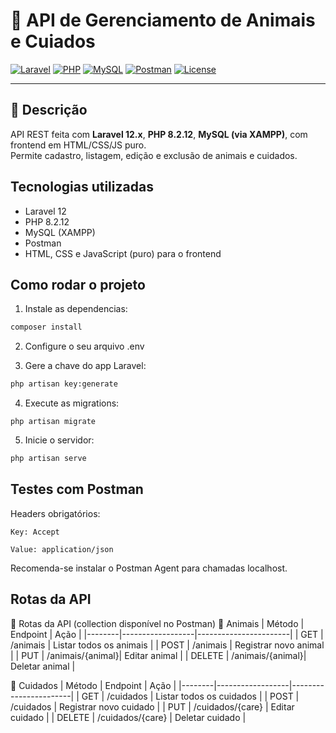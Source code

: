 # 🦁 API de Gerenciamento de Animais e Cuiados

[![Laravel](https://img.shields.io/badge/Laravel-12.x-red?style=flat&logo=laravel)](https://laravel.com)
[![PHP](https://img.shields.io/badge/PHP-8.2-blue?logo=php)](https://www.php.net/)
[![MySQL](https://img.shields.io/badge/MySQL-5.7-orange?logo=mysql)](https://www.mysql.com/)
[![Postman](https://img.shields.io/badge/Tested_with-Postman-FF6C37?logo=postman)](https://www.postman.com/)
[![License](https://img.shields.io/badge/license-MIT-lightgrey)](LICENSE)

---

## 📖 Descrição

API REST feita com **Laravel 12.x**, **PHP 8.2.12**, **MySQL (via XAMPP)**, com frontend em HTML/CSS/JS puro.  
Permite cadastro, listagem, edição e exclusão de animais e cuidados.  

## Tecnologias utilizadas

- Laravel 12
- PHP 8.2.12
- MySQL (XAMPP)
- Postman
- HTML, CSS e JavaScript (puro) para o frontend

## Como rodar o projeto
1. Instale as dependencias:
```bash
composer install
```
2. Configure o seu arquivo .env
   
4. Gere a chave do app Laravel:
```bash
php artisan key:generate
```
4. Execute as migrations:
```
php artisan migrate
```
5. Inicie o servidor:
```bash
php artisan serve
```

## Testes com Postman
Headers obrigatórios:

    Key: Accept

    Value: application/json

Recomenda-se instalar o Postman Agent para chamadas localhost.

## Rotas da API

 📮 Rotas da API (collection disponível no Postman)
🔹 Animais
| Método | Endpoint         | Ação                  |
|--------|------------------|-----------------------|
| GET    | /animais         | Listar todos os animais |
| POST   | /animais         | Registrar novo animal |
| PUT    | /animais/{animal}| Editar animal         |
| DELETE | /animais/{animal}| Deletar animal        |

🔹 Cuidados
| Método | Endpoint         | Ação                  |
|--------|------------------|-----------------------|
| GET    | /cuidados        | Listar todos os cuidados |
| POST   | /cuidados        | Registrar novo cuidado |
| PUT    | /cuidados/{care} | Editar cuidado        |
| DELETE | /cuidados/{care} | Deletar cuidado       |
